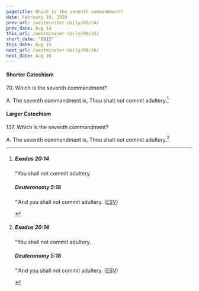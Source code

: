 ```yaml
---
pagetitle: Which is the seventh commandment?
date: February 19, 2020
prev_url: /westminster-daily/08/14/
prev_date: Aug 14
this_url: /westminster-daily/08/15/
short_date: "0815"
this_date: Aug 15
next_url: /westminster-daily/08/16/
next_date: Aug 16
---
```


#### Shorter Catechism

70\. Which is the seventh commandment?

A. The seventh commandment is, Thou shalt not commit adultery.[^fnref:wsc1]


[^fnref:wsc1]: <div class="esv"><h5>Exodus 20:14</h5> <div class="esv-text"><p id="p02020014.01-1">&#8220;You shall not commit adultery.</p> </div><h5>Deuteronomy 5:18</h5> <div class="esv-text"><p id="p05005018.01-2">&#8220;&#8216;And you shall not commit adultery.  (<a href="http://www.esv.org" class="copyright">ESV</a>)</p> </div> </div>


#### Larger Catechism

137\. Which is the seventh commandment?

A. The seventh commandment is, Thou shalt not commit adultery.[^fnref:wlc1]


[^fnref:wlc1]: <div class="esv"><h5>Exodus 20:14</h5> <div class="esv-text"><p id="p02020014.01-1">&#8220;You shall not commit adultery.</p> </div><h5>Deuteronomy 5:18</h5> <div class="esv-text"><p id="p05005018.01-2">&#8220;&#8216;And you shall not commit adultery.  (<a href="http://www.esv.org" class="copyright">ESV</a>)</p> </div> </div>

